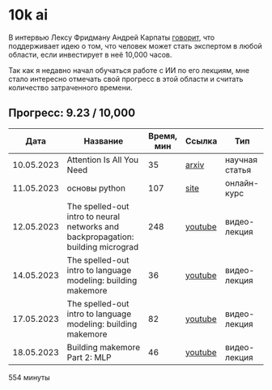 # 10k ai

В интервью Лексу Фридману Андрей Карпаты [говорит](https://youtu.be/cdiD-9MMpb0?t=9384), что поддерживает идею о том, что человек может стать экспертом в любой области, если инвестирует в неё 10,000 часов.

Так как я недавно начал обучаться работе с ИИ по его лекциям, мне стало интересно отмечать свой прогресс в этой области и считать количество затраченного времени.

## Прогресс: 9.23  / 10,000

Дата| Название | Время, мин | Ссылка | Тип
---|---|---|---|---
10.05.2023 | Attention Is All You Need | 35 | [arxiv](https://arxiv.org/abs/1706.03762) | научная статья
11.05.2023 | основы python | 107 | [site](https://open-data-science.github.io/pycourse/) | онлайн-курс
12.05.2023 | The spelled-out intro to neural networks and backpropagation: building micrograd | 248 | [youtube](https://www.youtube.com/watch?v=VMj-3S1tku0) | видео-лекция
14.05.2023 | The spelled-out intro to language modeling: building makemore | 36 | [youtube](https://www.youtube.com/watch?v=PaCmpygFfXo) | видео-лекция
17.05.2023 | The spelled-out intro to language modeling: building makemore | 82 | [youtube](https://www.youtube.com/watch?v=PaCmpygFfXo) | видео-лекция
18.05.2023 | Building makemore Part 2: MLP | 46 | [youtube](https://www.youtube.com/watch?v=TCH_1BHY58I) | видео-лекция

554 минуты

